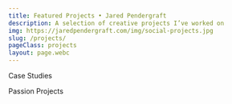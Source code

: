 ```yaml
---
title: Featured Projects • Jared Pendergraft
description: A selection of creative projects I’ve worked on
img: https://jaredpendergraft.com/img/social-projects.jpg
slug: /projects/
pageClass: projects
layout: page.webc
---
```


Case Studies

<grid webc:nokeep>
  <project-tiles :projects="this.projects.filter(project => project.type === 'featured')" webc:nokeep>
</grid>

Passion Projects

<grid webc:nokeep>
  <project-tiles-side :projects="this.projects.filter(project => project.type === 'side')" webc:nokeep>
</grid>

<style>
  .projects article > p {
    color: var(--color__base--ish);
    font-size: var(--type__size--s--fluid);
    font-variation-settings: 'wght' 600;
    font-weight: 600;
    letter-spacing: 0.0625rem;
    line-height: var(--type__lineheight--m--fluid);
    text-align: center;
    text-transform: uppercase;
  }
</style>
